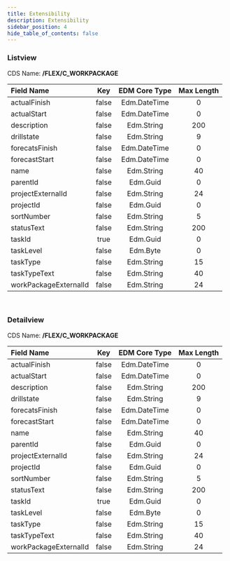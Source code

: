 ```yaml
---
title: Extensibility
description: Extensibility
sidebar_position: 4
hide_table_of_contents: false
---
```


### Listview

CDS Name: **/FLEX/C_WORKPACKAGE**

| Field Name            |  Key  | EDM Core Type | Max Length |
| :-------------------- | :---: | :-----------: | :--------: |
| actualFinish          | false | Edm.DateTime  |     0      |
| actualStart           | false | Edm.DateTime  |     0      |
| description           | false |  Edm.String   |    200     |
| drillstate            | false |  Edm.String   |     9      |
| forecatsFinish        | false | Edm.DateTime  |     0      |
| forecastStart         | false | Edm.DateTime  |     0      |
| name                  | false |  Edm.String   |     40     |
| parentId              | false |   Edm.Guid    |     0      |
| projectExternalId     | false |  Edm.String   |     24     |
| projectId             | false |   Edm.Guid    |     0      |
| sortNumber            | false |  Edm.String   |     5      |
| statusText            | false |  Edm.String   |    200     |
| taskId                | true  |   Edm.Guid    |     0      |
| taskLevel             | false |   Edm.Byte    |     0      |
| taskType              | false |  Edm.String   |     15     |
| taskTypeText          | false |  Edm.String   |     40     |
| workPackageExternalId | false |  Edm.String   |     24     |

<br/>

### Detailview

CDS Name: **/FLEX/C_WORKPACKAGE**

| Field Name            |  Key  | EDM Core Type | Max Length |
| :-------------------- | :---: | :-----------: | :--------: |
| actualFinish          | false | Edm.DateTime  |     0      |
| actualStart           | false | Edm.DateTime  |     0      |
| description           | false |  Edm.String   |    200     |
| drillstate            | false |  Edm.String   |     9      |
| forecatsFinish        | false | Edm.DateTime  |     0      |
| forecastStart         | false | Edm.DateTime  |     0      |
| name                  | false |  Edm.String   |     40     |
| parentId              | false |   Edm.Guid    |     0      |
| projectExternalId     | false |  Edm.String   |     24     |
| projectId             | false |   Edm.Guid    |     0      |
| sortNumber            | false |  Edm.String   |     5      |
| statusText            | false |  Edm.String   |    200     |
| taskId                | true  |   Edm.Guid    |     0      |
| taskLevel             | false |   Edm.Byte    |     0      |
| taskType              | false |  Edm.String   |     15     |
| taskTypeText          | false |  Edm.String   |     40     |
| workPackageExternalId | false |  Edm.String   |     24     |
